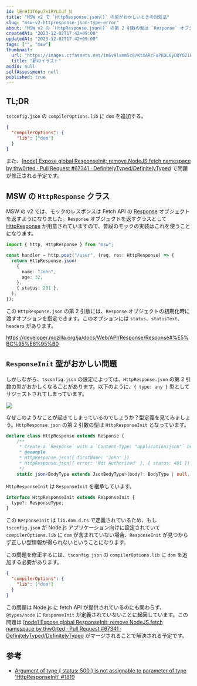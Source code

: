 ```yaml
---
id: lErH11T6pu7xIRYLIuf_N
title: "MSW v2 で `HttpResponse.json()` の型がおかしいときの対処法"
slug: "msw-v2-httpresponse-json-type-error"
about: "MSW v2 の `HttpResponse.json()` の第 2 引数の型は `Response` オブジェクトの初期化時に渡すオプションを指定できます。しかし、tsconfig.json の設定によっては、この型がおかしくなることがあります。その場合には、`tsconfig.json` の `compilerOptions.lib` に `dom` を追加するのが一時的な対処法です。"
createdAt: "2023-12-02T17:42+09:00"
updatedAt: "2023-12-02T17:42+09:00"
tags: ["", "msw"]
thumbnail:
  url: "https://images.ctfassets.net/in6v9lxmm5c8/KtXARcFuPKOL6yOQYO21K/f34d366a5d51109a298e37ce305408be/wood_maki_illust_4174.png"
  title: "薪のイラスト"
audio: null
selfAssessment: null
published: true
---
```

## TL;DR

`tsconfig.json` の `compilerOptions.lib` に `dom` を追加する。

```json
{
  "compilerOptions": {
    "lib": ["dom"]
  }
}
```

また、[\[node\] Expose global ResponseInit; remove NodeJS.fetch namespace by thw0rted · Pull Request #67341 · DefinitelyTyped/DefinitelyTyped](https://github.com/DefinitelyTyped/DefinitelyTyped/pull/67341) で問題が修正される予定です。

## MSW の `HttpResponse` クラス

MSW の v2 では、モックのレスポンスは Fetch API の [Response](https://developer.mozilla.org/ja/docs/Web/API/Response) オブジェクトを返すようになりました。`Response` オブジェクトを返すクラスとして [HttpResponse](https://mswjs.io/docs/api/http-response/) が用意されていますので、普段のモックの実装はこれを使うことになります。

```ts
import { http, HttpResponse } from "msw";

const handler = http.post("/user", (req, res: HttpResponse) => {
  return HttpResponse.json(
    {
      name: "John",
      age: 32,
    },
    { status: 201 },
  );
});
```

この `HttpResponse.json` の第 2 引数には、`Response` オブジェクトの初期化時に渡すオプションを指定できます。このオプションには `status`、`statusText`、`headers` があります。

https://developer.mozilla.org/ja/docs/Web/API/Response/Response#%E5%BC%95%E6%95%B0

## `ResponseInit` 型がおかしい問題

しかしながら、`tsconfig.json` の設定によっては、`HttpResponse.json` の第 2 引数の型がおかしくなることがあります。以下のように、`{ type: any }` 型としてサジェストされてしまっています。

![](https://images.ctfassets.net/in6v9lxmm5c8/6fFBBAH4m2GWQu8R9Xl71c/9bd76e0be54b7d599d06aedadd346009/__________2023-12-02_17.54.25.png)

なぜこのようなことが起きてしまっているのでしょうか？型定義を見てみましょう。`HttpResponse.json` の第 2 引数の型は `HttpResponseInit` となっています。

```ts
declare class HttpResponse extends Response {
    /**
     * Create a `Response` with a `Content-Type: "application/json"` body.
     * @example
     * HttpResponse.json({ firstName: 'John' })
     * HttpResponse.json({ error: 'Not Authorized' }, { status: 401 })
     */
    static json<BodyType extends JsonBodyType>(body?: BodyType | null, init?: HttpResponseInit): StrictResponse<BodyType>;
```

`HttpResponseInit` は `ResponseInit` を継承しています。

```ts
interface HttpResponseInit extends ResponseInit {
  type?: ResponseType;
}
```

この `ResponseInit` は `lib.dom.d.ts` で定義されているため、もし `tsconfig.json` が Node.js アプリケーション向けに設定されていて `compilerOptions.lib` に `dom` が含まれていない場合、`ResponseInit` が見つからず正しい型情報が得られないということになります。

この問題を修正するには、`tsconfig.json` の `compilerOptions.lib` に `dom` を追加する必要があります。

```json
{
  "compilerOptions": {
    "lib": ["dom"]
  }
}
```

この問題は Node.js に fetch API が提供されているのにも関わらず、`@types/node` に `ResponseInit` が定義されていないことに起因しています。この問題は [\[node\] Expose global ResponseInit; remove NodeJS.fetch namespace by thw0rted · Pull Request #67341 · DefinitelyTyped/DefinitelyTyped](https://github.com/DefinitelyTyped/DefinitelyTyped/pull/67341) がマージされることで解決される予定です。

## 参考

- [Argument of type { status: 500 } is not assignable to parameter of type 'HttpResponseInit' #1819](https://github.com/mswjs/msw/issues/1819#issuecomment-1789364174)
